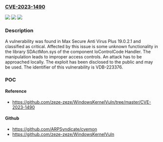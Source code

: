 ### [CVE-2023-1490](https://cve.mitre.org/cgi-bin/cvename.cgi?name=CVE-2023-1490)
![](https://img.shields.io/static/v1?label=Product&message=Anti%20Virus%20Plus&color=blue)
![](https://img.shields.io/static/v1?label=Version&message=%3D%2019.0.2.1%20&color=brighgreen)
![](https://img.shields.io/static/v1?label=Vulnerability&message=CWE-284%20Improper%20Access%20Controls&color=brighgreen)

### Description

A vulnerability was found in Max Secure Anti Virus Plus 19.0.2.1 and classified as critical. Affected by this issue is some unknown functionality in the library SDActMon.sys of the component IoControlCode Handler. The manipulation leads to improper access controls. An attack has to be approached locally. The exploit has been disclosed to the public and may be used. The identifier of this vulnerability is VDB-223376.

### POC

#### Reference
- https://github.com/zeze-zeze/WindowsKernelVuln/tree/master/CVE-2023-1490

#### Github
- https://github.com/ARPSyndicate/cvemon
- https://github.com/zeze-zeze/WindowsKernelVuln

